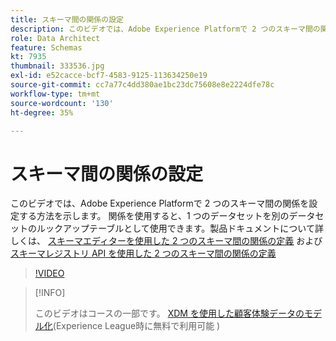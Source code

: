```yaml
---
title: スキーマ間の関係の設定
description: このビデオでは、Adobe Experience Platformで 2 つのスキーマ間の関係を設定する方法を示します。 関係を使用すると、1 つのデータセットを別のデータセットのルックアップテーブルとして使用できます。
role: Data Architect
feature: Schemas
kt: 7935
thumbnail: 333536.jpg
exl-id: e52cacce-bcf7-4583-9125-113634250e19
source-git-commit: cc7a77c4dd380ae1bc23dc75608e8e2224dfe78c
workflow-type: tm+mt
source-wordcount: '130'
ht-degree: 35%

---
```


# スキーマ間の関係の設定

このビデオでは、Adobe Experience Platformで 2 つのスキーマ間の関係を設定する方法を示します。 関係を使用すると、1 つのデータセットを別のデータセットのルックアップテーブルとして使用できます。製品ドキュメントについて詳しくは、 [スキーマエディターを使用した 2 つのスキーマ間の関係の定義](https://experienceleague.adobe.com/docs/experience-platform/xdm/tutorials/relationship-ui.html?lang=ja) および [スキーマレジストリ API を使用した 2 つのスキーマ間の関係の定義](https://experienceleague.adobe.com/docs/experience-platform/xdm/tutorials/relationship-api.html)

>[!VIDEO](https://video.tv.adobe.com/v/333536?quality=12&learn=on)

>[!INFO]
>
> このビデオはコースの一部です。 [XDM を使用した顧客体験データのモデル化](https://experienceleague.adobe.com/?recommended=ExperiencePlatform-D-1-2021.1.xdm)(Experience League時に無料で利用可能 )

